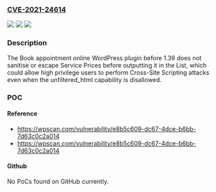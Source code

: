 ### [CVE-2021-24614](https://cve.mitre.org/cgi-bin/cvename.cgi?name=CVE-2021-24614)
![](https://img.shields.io/static/v1?label=Product&message=Book%20appointment%20online&color=blue)
![](https://img.shields.io/static/v1?label=Version&message=1.39%3C%201.39%20&color=brighgreen)
![](https://img.shields.io/static/v1?label=Vulnerability&message=CWE-79%20Cross-site%20Scripting%20(XSS)&color=brighgreen)

### Description

The Book appointment online WordPress plugin before 1.39 does not sanitise or escape Service Prices before outputting it in the List, which could allow high privilege users to perform Cross-Site Scripting attacks even when the unfiltered_html capability is disallowed.

### POC

#### Reference
- https://wpscan.com/vulnerability/e8b5c609-dc67-4dce-b6bb-7d63c0c2a014
- https://wpscan.com/vulnerability/e8b5c609-dc67-4dce-b6bb-7d63c0c2a014

#### Github
No PoCs found on GitHub currently.

